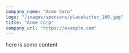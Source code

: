 ```yaml
---
company_name: "Acme Corp"
logo: "/images/sponsors/placekitten_100.jpg"
title: "Acme Corp"
company_url: "https://example.com"
---
```


here is some content
